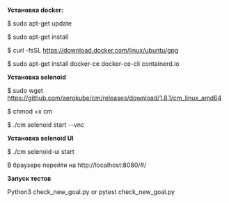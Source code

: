 **Установка docker:**

 $ sudo apt-get update
 
 $ sudo apt-get install
 
 $ curl -fsSL https://download.docker.com/linux/ubuntu/gpg
 
 $ sudo apt-get install docker-ce docker-ce-cli containerd.io
 
**Установка selenoid**

 $ sudo wget https://github.com/aerokube/cm/releases/download/1.8.1/cm_linux_amd64
 
 $ chmod +x cm
 
 $ ./cm selenoid start --vnc
 
**Установка selenoid UI**

 $ ./cm selenoid-ui start
 
 В браузере перейти на http://localhost:8080/#/
 
**Запуск тестов**

 Python3 check_new_goal.py  or  pytest check_new_goal.py
